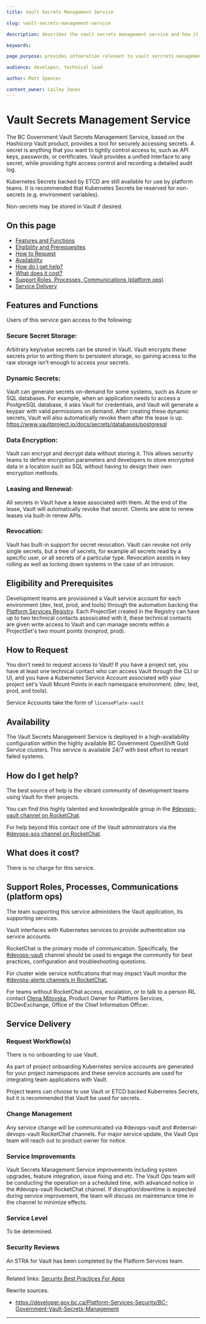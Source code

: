 ```yaml
---
title: Vault Secrets Management Service

slug: vault-secrets-management-service

description: describes the vault secrets management service and how it is used in the BC Government

keywords: 

page_purpose: provides infomration relevant to vault sercrets management service to product teams, including description of functions and how to work with this service 

audience: developer, technical lead

author: Matt Spencer 

content_owner: Cailey Jones
---
```


# Vault Secrets Management Service

The BC Government Vault Secrets Management Service, based on the Hashicorp Vault product, provides a tool for securely accessing secrets. A secret is anything that you want to tightly control access to, such as API keys, passwords, or certificates. Vault provides a unified interface to any secret, while providing tight access control and recording a detailed audit log.

Kubernetes Secrets backed by ETCD are still available for use by platform teams. It is recommended that Kubernetes Secrets be reserved for non-secrets (e.g. environment variables).

Non-secrets may be stored in Vault if desired.

## On this page
- [Features and Functions](#features-and-functions)
- [Eligibility and Prerequesites](#eligibility-and-prerequesites)
- [How to Request](#how-to-request)
- [Availability](#availability)
- [How do I get help?](#how-do-i-get-help)
- [What does it cost?](#what-does-it-cost)
- [Support Roles, Processes, Communications (platform ops)](#support)
- [Service Delivery](#service-delivery)

## Features and Functions <a name="features-and-functions"></a>

Users of this service gain access to the following:

### Secure Secret Storage:
Arbitrary key/value secrets can be stored in Vault. Vault encrypts these secrets prior to writing them to persistent storage, so gaining access to the raw storage isn't enough to access your secrets.

### Dynamic Secrets: 
Vault can generate secrets on-demand for some systems, such as Azure or SQL databases. For example, when an application needs to access a PostgreSQL database, it asks Vault for credentials, and Vault will generate a keypair with valid permissions on demand. After creating these dynamic secrets, Vault will also automatically revoke them after the lease is up. https://www.vaultproject.io/docs/secrets/databases/postgresql

### Data Encryption:
Vault can encrypt and decrypt data without storing it. This allows security teams to define encryption parameters and developers to store encrypted data in a location such as SQL without having to design their own encryption methods.

### Leasing and Renewal:
All secrets in Vault have a lease associated with them. At the end of the lease, Vault will automatically revoke that secret. Clients are able to renew leases via built-in renew APIs.

### Revocation:
Vault has built-in support for secret revocation. Vault can revoke not only single secrets, but a tree of secrets, for example all secrets read by a specific user, or all secrets of a particular type. Revocation assists in key rolling as well as locking down systems in the case of an intrusion.

## Eligibility and Prerequisites <a name="eligibility-and-prerequesites"></a>

Development teams are provisioned a Vault service account for each environment (dev, test, prod, and tools) through the automation backing the [Platform Services Registry](https://registry.developer.gov.bc.ca/public-landing). Each ProjectSet created in the Registry can have up to two technical contacts assosicated with it, these technical contacts are given write access to Vault and can manage secrets within a ProjectSet's two mount points (nonprod, prod).

## How to Request <a name="how-to-request"></a>
You don’t need to request access to Vault! If you have a project set, you have at least one technical contact who can access Vault through the CLI or UI, and you have a Kubernetes Service Account associated with your project set's Vault Mount Points in each namespace environment. (dev, test, prod, and tools).

Service Accounts take the form of `licensePlate-vault`

## Availability <a name="availability"></a>

The Vault Secrets Management Service is deployed in a high-availability configuration within the highly available BC Government OpenShift Gold Service clusters. This service is available 24/7 with best effort to restart failed systems.

## How do I get help? <a name="help"></a>

The best source of help is the vibrant community of development teams using Vault for their projects.

You can find this highly talented and knowledgeable group in the [#devops-vault channel on RocketChat](https://chat.developer.gov.bc.ca/channel/devops-vault).

For help beyond this contact one of the Vault administrators via the [#devops-sos channel on RocketChat](https://chat.developer.gov.bc.ca/channel/devops-sos).

## What does it cost? <a name="what-does-it-cost"></a>

There is no charge for this service.

## Support Roles, Processes, Communications (platform ops) <a name="support"></a>

The team supporting this service administers the Vault application, its supporting services.

Vault interfaces with Kubernetes services to provide authentication via service accounts.

RocketChat is the primary mode of communication. Specifically, the [#devops-vault](https://chat.developer.gov.bc.ca/channel/devops-vault) channel should be used to engage the community for best practices, configuration and troubleshooting questions.

For cluster wide service notifications that may impact Vault monitor the [#devops-alerts channels in RocketChat.](https://chat.developer.gov.bc.ca/channel/devops-alerts)

For teams without RocketChat access, escalation, or to talk to a person IRL contact [Olena Mitovska](mailto:olena.mitovska@gov.bc.ca), Product Owner for Platform Services, BCDevExchange, Office of the Chief Information Officer.

## Service Delivery <a name="service-delivery"></a>

### Request Workflow(s)

There is no onboarding to use Vault.

As part of project onboarding Kubernetes service accounts are generated for your project namespaces and these service accounts are used for integrating team applications with Vault.

Project teams can choose to use Vault or ETCD backed Kubernetes Secrets, but it is recommended that Vault be used for secrets.

### Change Management
Any service change will be communicated via #devops-vault and #internal-devops-vault RocketChat channels. For major service update, the Vault Ops team will reach out to product owner for notice.

### Service Improvements

Vault Secrets Management Service improvements including system upgrades, feature integration, issue fixing and etc. The Vault Ops team will be conducting the operation on a scheduled time, with advanced notice in the #devops-vault RocketChat channel. If disruption/downtime is expected during service improvement, the team will discuss on maintenance time in the channel to minimize effects.

### Service Level
To be determined.

### Security Reviews

An STRA for Vault has been completed by the Platform Services team.

---
Related links:
[Security Best Practices For Apps](/security-best-practices-for-apps/)

Rewrite sources:
* https://developer.gov.bc.ca/Platform-Services-Security/BC-Government-Vault-Secrets-Management

---
